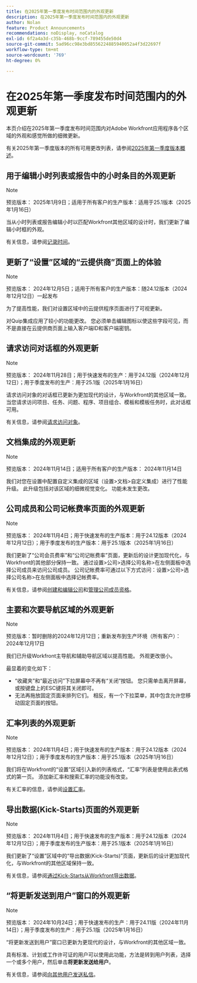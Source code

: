 ```yaml
---
title: 在2025年第一季度发布时间范围内的外观更新
description: 在2025年第一季度发布时间范围内的外观更新
author: Nolan
feature: Product Announcements
recommendations: noDisplay, noCatalog
exl-id: 6f2a4a3d-c35b-468b-9ccf-789455de50d4
source-git-commit: 5ad96cc98e3bd8556224885940052a4f3d22697f
workflow-type: tm+mt
source-wordcount: '769'
ht-degree: 0%

---
```


# 在2025年第一季度发布时间范围内的外观更新

本页介绍在2025年第一季度发布时间范围内对Adobe Workfront应用程序各个区域的外观和感觉所做的细微更新。

有关2025年第一季度版本的所有可用更改列表，请参阅[2025年第一季度版本概述](/help/quicksilver/product-announcements/product-releases/25-q1-release-activity/25-q1-release-overview.md)。


## 用于编辑小时列表或报告中的小时条目的外观更新

>[!NOTE]
>
>预览版本： 2025年1月9日；适用于所有客户的生产版本：适用于25.1版本（2025年1月16日）

当从小时列表或报告编辑小时以匹配Workfront其他区域的设计时，我们更新了编辑小时框的外观。

有关信息，请参阅[记录时间](/help/quicksilver/timesheets/create-and-manage-timesheets/log-time.md)。



## 更新了“设置”区域的“云提供商”页面上的体验

>[!NOTE]
>
>预览版本： 2024年12月5日；适用于所有客户的生产版本：随24.12版本（2024年12月12日）一起发布

为了提高性能，我们对设置区域中的云提供程序页面进行了可视更新。

对Quip集成应用了较小的功能更改。 您必须单击编辑图标以使这些字段可见，而不是直接在云提供商页面上输入客户端ID和客户端密钥。

## 请求访问对话框的外观更新

>[!NOTE]
>
>预览版本： 2024年11月28日；用于快速发布的生产：用于24.12版（2024年12月12日）；用于季度发布的生产：用于25.1版（2025年1月16日）

请求访问对象的对话框已更新为更加现代的设计，与Workfront的其他区域一致。 当您请求访问项目、任务、问题、程序、项目组合、模板和模板任务时，此对话框可用。

有关信息，请参阅[请求访问对象](/help/quicksilver/workfront-basics/grant-and-request-access-to-objects/request-access.md)。

## 文档集成的外观更新

>[!NOTE]
>
>预览版本： 2024年11月14日；适用于所有客户的生产版本： 2024年11月14日

我们对您在设置中配置自定义集成的区域（设置>文档>自定义集成）进行了性能升级。 此升级包括对该区域的细微视觉变化。 功能未发生更改。

## 公司成员和公司记帐费率页面的外观更新

>[!NOTE]
>
>预览版本： 2024年11月4日；用于快速发布的生产版本：用于24.12版本（2024年12月12日）；用于季度发布的生产版本：用于25.1版本（2025年1月16日）

我们更新了“公司会员费率”和“公司记帐费率”页面，更新后的设计更加现代化，与Workfront的其他部分保持一致。 通过设置>公司>选择公司名称>在左侧面板中选择公司成员来访问公司成员。 公司记帐费率可通过以下方式访问：设置>公司>选择公司名称>在左侧面板中选择记帐费率。

有关信息，请参阅[创建和编辑公司](/help/quicksilver/administration-and-setup/set-up-workfront/organizational-setup/create-and-edit-companies.md)和[管理公司成员资格](/help/quicksilver/administration-and-setup/set-up-workfront/organizational-setup/manage-company-memberships.md)。

## 主要和次要导航区域的外观更新

>[!NOTE]
>
>预览版本：暂时删除的2024年12月12日；重新发布到生产环境（所有客户）： 2024年12月17日

我们已升级Workfront主导航和辅助导航区域以提高性能。 外观更改很小。

最显着的变化如下：

* “收藏夹”和“最近访问”下拉屏幕中不再有“关闭”按钮。 您只需单击离开屏幕，或按键盘上的ESC键将其关闭即可。
* 无法再拖放固定页面来排列它们。 相反，有一个下拉菜单，其中包含允许您移动固定页面的按钮。

## 汇率列表的外观更新

>[!NOTE]
>
>预览版本： 2024年11月4日；用于快速发布的生产版本：用于24.12版本（2024年12月12日）；用于季度发布的生产版本：用于25.1版本（2025年1月16日）

我们将在Workfront的“设置”区域引入新的列表格式，“汇率”列表是使用此表式格式的第一页。 添加新汇率和搜索汇率的功能没有改变。

有关汇率的信息，请参阅[设置汇率](/help/quicksilver/administration-and-setup/manage-workfront/exchange-rates/set-up-exchange-rates.md)。

## 导出数据(Kick-Starts)页面的外观更新

>[!NOTE]
>
>预览版本： 2024年11月4日；用于快速发布的生产版本：用于24.12版本（2024年12月12日）；用于季度发布的生产版本：用于25.1版本（2025年1月16日）

我们更新了“设置”区域中的“导出数据(Kick-Starts)”页面，更新后的设计更加现代化，与Workfront的其他区域保持一致。

有关信息，请参阅[通过Kick-Starts从Workfront导出数据](/help/quicksilver/administration-and-setup/manage-workfront/using-kick-starts/export-data-from-wf-via-kick-starts.md)。

## “将更新发送到用户”窗口的外观更新

>[!NOTE]
>
>预览版本： 2024年10月24日；用于快速发布的生产：用于24.11版（2024年11月14日）；用于季度发布的生产：用于25.1版（2025年1月16日）

“将更新发送到用户”窗口已更新为更现代的设计，与Workfront的其他区域一致。

具有标准、计划或工作许可证的用户可以使用此功能，方法是转到用户列表，选择一个或多个用户，然后单击&#x200B;**将更新发送给用户**。

有关信息，请参阅[向其他用户发送私信](/help/quicksilver/people-teams-and-groups/work-directly-with-others/send-direct-messages-to-other-users.md)。
